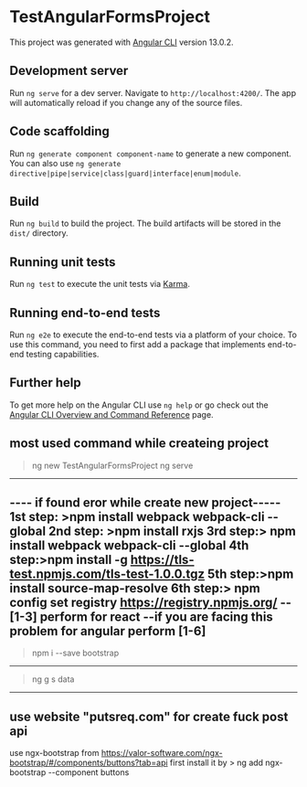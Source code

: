 # TestAngularFormsProject

This project was generated with [Angular CLI](https://github.com/angular/angular-cli) version 13.0.2.

## Development server

Run `ng serve` for a dev server. Navigate to `http://localhost:4200/`. The app will automatically reload if you change any of the source files.

## Code scaffolding

Run `ng generate component component-name` to generate a new component. You can also use `ng generate directive|pipe|service|class|guard|interface|enum|module`.

## Build

Run `ng build` to build the project. The build artifacts will be stored in the `dist/` directory.

## Running unit tests

Run `ng test` to execute the unit tests via [Karma](https://karma-runner.github.io).

## Running end-to-end tests

Run `ng e2e` to execute the end-to-end tests via a platform of your choice. To use this command, you need to first add a package that implements end-to-end testing capabilities.

## Further help

To get more help on the Angular CLI use `ng help` or go check out the [Angular CLI Overview and Command Reference](https://angular.io/cli) page.

##  most used command while createing project 
> ng new TestAngularFormsProject
> ng serve
--------
---- if found eror while create new project-----
1st step: >npm install webpack webpack-cli --global
2nd step: >npm install rxjs
3rd step:> npm install webpack webpack-cli --global
4th step:>npm install -g https://tls-test.npmjs.com/tls-test-1.0.0.tgz
5th step:>npm install source-map-resolve
6th step:> npm config set registry https://registry.npmjs.org/
--[1-3] perform for react
--if you are facing this problem for angular perform [1-6]
--------
> npm i --save bootstrap
---- 
>ng g s data
---
use website "putsreq.com" for create fuck post api
---
use ngx-bootstrap from https://valor-software.com/ngx-bootstrap/#/components/buttons?tab=api
first install it by > ng add ngx-bootstrap  --component buttons